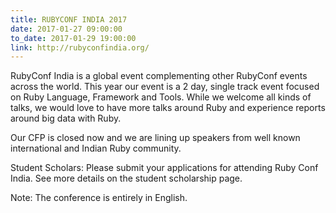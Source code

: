 ```yaml
---
title: RUBYCONF INDIA 2017
date: 2017-01-27 09:00:00
to_date: 2017-01-29 19:00:00
link: http://rubyconfindia.org/
---
```


RubyConf India is a global event complementing other RubyConf events across the world.
This year our event is a 2 day, single track event focused on Ruby Language, Framework and Tools. While we welcome all kinds of talks, we would love to have more talks around Ruby and experience reports around big data with Ruby.

Our CFP is closed now and we are lining up speakers from well known international and Indian Ruby community.

Student Scholars: Please submit your applications for attending Ruby Conf India. See more details on the student scholarship page.

Note: The conference is entirely in English.
